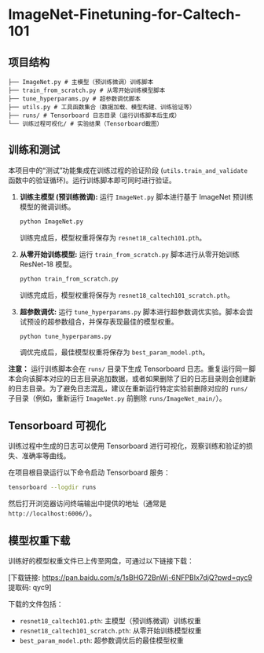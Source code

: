 # ImageNet-Finetuning-for-Caltech-101

## 项目结构
```
├── ImageNet.py # 主模型（预训练微调）训练脚本
├── train_from_scratch.py # 从零开始训练模型脚本
├── tune_hyperparams.py # 超参数调优脚本
├── utils.py # 工具函数集合（数据加载、模型构建、训练验证等）
├── runs/ # Tensorboard 日志目录（运行训练脚本后生成）
└── 训练过程可视化/ # 实验结果（Tensorboard截图）
```

## 训练和测试

本项目中的“测试”功能集成在训练过程的验证阶段 (`utils.train_and_validate` 函数中的验证循环)。运行训练脚本即可同时进行验证。

1.  **训练主模型 (预训练微调):**
    运行 `ImageNet.py` 脚本进行基于 ImageNet 预训练模型的微调训练。
    ```bash
    python ImageNet.py
    ```
    训练完成后，模型权重将保存为 `resnet18_caltech101.pth`。

2.  **从零开始训练模型:**
    运行 `train_from_scratch.py` 脚本进行从零开始训练 ResNet-18 模型。
    ```bash
    python train_from_scratch.py
    ```
    训练完成后，模型权重将保存为 `resnet18_caltech101_scratch.pth`。

3.  **超参数调优:**
    运行 `tune_hyperparams.py` 脚本进行超参数调优实验。脚本会尝试预设的超参数组合，并保存表现最佳的模型权重。
    ```bash
    python tune_hyperparams.py
    ```
    调优完成后，最佳模型权重将保存为 `best_param_model.pth`。

**注意：** 运行训练脚本会在 `runs/` 目录下生成 Tensorboard 日志。重复运行同一脚本会向该脚本对应的日志目录追加数据，或者如果删除了旧的日志目录则会创建新的日志目录。为了避免日志混乱，建议在重新运行特定实验前删除对应的 `runs/` 子目录（例如，重新运行 `ImageNet.py` 前删除 `runs/ImageNet_main/`）。

## Tensorboard 可视化

训练过程中生成的日志可以使用 Tensorboard 进行可视化，观察训练和验证的损失、准确率等曲线。

在项目根目录运行以下命令启动 Tensorboard 服务：
```bash
tensorboard --logdir runs
```
然后打开浏览器访问终端输出中提供的地址（通常是 `http://localhost:6006/`）。


## 模型权重下载

训练好的模型权重文件已上传至网盘，可通过以下链接下载：

[下载链接: https://pan.baidu.com/s/1sBHG72BnWj-6NFPBIx7djQ?pwd=qyc9  提取码: qyc9]

下载的文件包括：
*   `resnet18_caltech101.pth`: 主模型（预训练微调）训练权重
*   `resnet18_caltech101_scratch.pth`: 从零开始训练模型权重
*   `best_param_model.pth`: 超参数调优后的最佳模型权重

